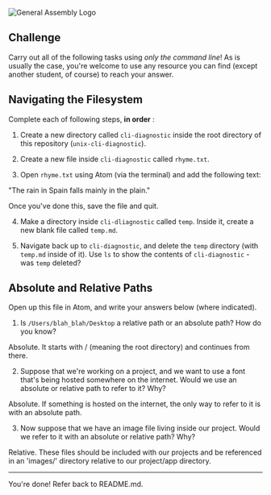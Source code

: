 ![General Assembly Logo](http://i.imgur.com/ke8USTq.png)

## Challenge

Carry out all of the following tasks using _only the command line_! As is usually the case, you're welcome to use any resource you can find (except another student, of course) to reach your answer.

## Navigating the Filesystem

Complete each of following steps, **in order** :

1. Create a new directory called `cli-diagnostic` inside the root directory of this repository (`unix-cli-diagnostic`).

2. Create a new file inside `cli-diagnostic` called `rhyme.txt`.

3. Open `rhyme.txt` using Atom (via the terminal) and add the following text:

 "The rain in Spain falls mainly in the plain."

 Once you've done this, save the file and quit.

4. Make a directory inside `cli-dliagnostic` called `temp`. Inside it, create a new blank file called `temp.md`.

5. Navigate back up to `cli-diagnostic`, and delete the `temp` directory (with `temp.md` inside of it).
Use `ls` to show the contents of `cli-diagnostic` - was `temp` deleted?

## Absolute and Relative Paths

Open up this file in Atom, and write your answers below (where indicated).

1. Is `/Users/blah_blah/Desktop` a relative path or an absolute path? How do you know?

 <!-- Answer Starts Here -->
Absolute.
It starts with / (meaning the root directory) and continues from there.
 <!-- Answer Ends Here -->

2. Suppose that we're working on a project, and we want to use a font that's being hosted somewhere on the internet. Would we use an absolute or relative path to refer to it? Why?

 <!-- Answer Starts Here -->
Absolute. If something is hosted on the internet, the only way to refer to it is with an absolute path.
 <!-- Answer Ends Here -->

3. Now suppose that we have an image file living inside our project. Would we refer to it with an absolute or relative path? Why?

 <!-- Answer Starts Here -->
Relative. These files should be included with our projects and be referenced in an 'images/' directory relative to our project/app directory.
 <!-- Answer Ends Here -->

<hr>

You're done! Refer back to README.md.
